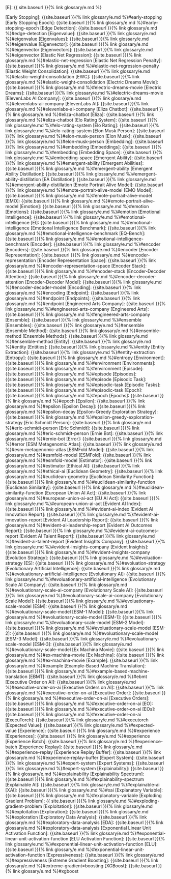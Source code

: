 [E]: {{ site.baseurl }}{% link glossary/e.md %}

[Early Stopping]: {{site.baseurl }}{% link glossary/e.md %}#early-stopping
[Early Stopping Epoch]: {{site.baseurl }}{% link glossary/e.md %}#early-stopping-epoch
[Edge Detection]: {{site.baseurl }}{% link glossary/e.md %}#edge-detection
[Eigenvalue]: {{site.baseurl }}{% link glossary/e.md %}#eigenvalue
[Eigenvalues]: {{site.baseurl }}{% link glossary/e.md %}#eigenvalue
[Eigenvector]: {{site.baseurl }}{% link glossary/e.md %}#eigenvector
[Eigenvectors]: {{site.baseurl }}{% link glossary/e.md %}#eigenvector
[Elastic Net Regression]: {{site.baseurl }}{% link glossary/e.md %}#elastic-net-regression
[Elastic Net Regression Penalty]: {{site.baseurl }}{% link glossary/e.md %}#elastic-net-regression-penalty
[Elastic Weight Consolidation]: {{site.baseurl }}{% link glossary/e.md %}#elastic-weight-consolidation
[EWC]: {{site.baseurl }}{% link glossary/e.md %}#elastic-weight-consolidation
[Electric Dreams Movie]: {{site.baseurl }}{% link glossary/e.md %}#electric-dreams-movie
[Electric Dreams]: {{site.baseurl }}{% link glossary/e.md %}#electric-dreams-movie
[ElevenLabs AI Company]: {{site.baseurl }}{% link glossary/e.md %}#elevenlabs-ai-company
[ElevenLabs AI]: {{site.baseurl }}{% link glossary/e.md %}#elevenlabs-ai-company
[Eliza Chatbot]: {{site.baseurl }}{% link glossary/e.md %}#eliza-chatbot
[Eliza]: {{site.baseurl }}{% link glossary/e.md %}#eliza-chatbot
[Elo Rating System]: {{site.baseurl }}{% link glossary/e.md %}#elo-rating-system
[Elo Rating]: {{site.baseurl }}{% link glossary/e.md %}#elo-rating-system
[Elon Musk Person]: {{site.baseurl }}{% link glossary/e.md %}#elon-musk-person
[Elon Musk]: {{site.baseurl }}{% link glossary/e.md %}#elon-musk-person
[Embedding]: {{site.baseurl }}{% link glossary/e.md %}#embedding
[Embeddings]: {{site.baseurl }}{% link glossary/e.md %}#embedding
[Embedding Space]: {{site.baseurl }}{% link glossary/e.md %}#embedding-space
[Emergent Ability]: {{site.baseurl }}{% link glossary/e.md %}#emergent-ability
[Emergent Abilities]: {{site.baseurl }}{% link glossary/e.md %}#emergent-ability
[Emergent Ability Distillation]: {{site.baseurl }}{% link glossary/e.md %}#emergent-ability-distillation
[EA Distillation]: {{site.baseurl }}{% link glossary/e.md %}#emergent-ability-distillation
[Emote Portrait Alive Model]: {{site.baseurl }}{% link glossary/e.md %}#emote-portrait-alive-model
[EMO Model]: {{site.baseurl }}{% link glossary/e.md %}#emote-portrait-alive-model
[EMO]: {{site.baseurl }}{% link glossary/e.md %}#emote-portrait-alive-model
[Emotion]: {{site.baseurl }}{% link glossary/e.md %}#emotion
[Emotions]: {{site.baseurl }}{% link glossary/e.md %}#emotion
[Emotional Intelligence]: {{site.baseurl }}{% link glossary/e.md %}#emotional-intelligence
[EI]: {{site.baseurl }}{% link glossary/e.md %}#emotional-intelligence
[Emotional Intelligence Benchmark]: {{site.baseurl }}{% link glossary/e.md %}#emotional-intelligence-benchmark
[EQ-Bench]: {{site.baseurl }}{% link glossary/e.md %}#emotional-intelligence-benchmark
[Encoder]: {{site.baseurl }}{% link glossary/e.md %}#encoder
[Encoders]: {{site.baseurl }}{% link glossary/e.md %}#encoder
[Encoder Representation]: {{site.baseurl }}{% link glossary/e.md %}#encoder-representation
[Encoder Representation Space]: {{site.baseurl }}{% link glossary/e.md %}#encoder-representation-space
[Encoder Stack]: {{site.baseurl }}{% link glossary/e.md %}#encoder-stack
[Encoder-Decoder Attention]: {{site.baseurl }}{% link glossary/e.md %}#encoder-decoder-attention
[Encoder-Decoder Model]: {{site.baseurl }}{% link glossary/e.md %}#encoder-decoder-model
[Encoding]: {{site.baseurl }}{% link glossary/e.md %}#encoding
[Endpoint]: {{site.baseurl }}{% link glossary/e.md %}#endpoint
[Endpoints]: {{site.baseurl }}{% link glossary/e.md %}#endpoint
[Engineered Arts Company]: {{site.baseurl }}{% link glossary/e.md %}#engineered-arts-company
[Engineered Arts]: {{site.baseurl }}{% link glossary/e.md %}#engineered-arts-company
[Ensemble]: {{site.baseurl }}{% link glossary/e.md %}#ensemble
[Ensembles]: {{site.baseurl }}{% link glossary/e.md %}#ensemble
[Ensemble Method]: {{site.baseurl }}{% link glossary/e.md %}#ensemble-method
[Ensemble Methods]: {{site.baseurl }}{% link glossary/e.md %}#ensemble-method
[Entity]: {{site.baseurl }}{% link glossary/e.md %}#entity
[Entities]: {{site.baseurl }}{% link glossary/e.md %}#entity
[Entity Extraction]: {{site.baseurl }}{% link glossary/e.md %}#entity-extraction
[Entropy]: {{site.baseurl }}{% link glossary/e.md %}#entropy
[Environment]: {{site.baseurl }}{% link glossary/e.md %}#environment
[Environments]: {{site.baseurl }}{% link glossary/e.md %}#environment
[Episode]: {{site.baseurl }}{% link glossary/e.md %}#episode
[Episodes]: {{site.baseurl }}{% link glossary/e.md %}#episode
[Episodic Task]: {{site.baseurl }}{% link glossary/e.md %}#episodic-task
[Episodic Tasks]: {{site.baseurl }}{% link glossary/e.md %}#episodic-task
[Epoch]: {{site.baseurl }}{% link glossary/e.md %}#epoch
[Epochs]: {{site.baseurl }}{% link glossary/e.md %}#epoch
[Epsilon]: {{site.baseurl }}{% link glossary/e.md %}#epsilon
[Epsilon Decay]: {{site.baseurl }}{% link glossary/e.md %}#epsilon-decay
[Epsilon-Greedy Exploration Strategy]: {{site.baseurl }}{% link glossary/e.md %}#epsilon-greedy-exploration-strategy
[Eric Schmidt Person]: {{site.baseurl }}{% link glossary/e.md %}#eric-schmidt-person
[Eric Schmidt]: {{site.baseurl }}{% link glossary/e.md %}#eric-schmidt-person
[Ernie Bot]: {{site.baseurl }}{% link glossary/e.md %}#ernie-bot
[Error]: {{site.baseurl }}{% link glossary/e.md %}#error
[ESM Metagenomic Atlas]: {{site.baseurl }}{% link glossary/e.md %}#esm-metagenomic-atlas
[ESMFold Model]: {{site.baseurl }}{% link glossary/e.md %}#esmfold-model
[ESMFold]: {{site.baseurl }}{% link glossary/e.md %}#esmfold-model
[Estimator]: {{site.baseurl }}{% link glossary/e.md %}#estimator
[Ethical AI]: {{site.baseurl }}{% link glossary/e.md %}#ethical-ai
[Euclidean Geometry]: {{site.baseurl }}{% link glossary/e.md %}#euclidean-geometry
[Euclidean Similarity Function]: {{site.baseurl }}{% link glossary/e.md %}#euclidean-similarity-function
[Euclidean Similarity]: {{site.baseurl }}{% link glossary/e.md %}#euclidean-similarity-function
[European Union AI Act]: {{site.baseurl }}{% link glossary/e.md %}#european-union-ai-act
[EU AI Act]: {{site.baseurl }}{% link glossary/e.md %}#european-union-ai-act
[Evident AI Index]: {{site.baseurl }}{% link glossary/e.md %}#evident-ai-index
[Evident AI Innovation Report]: {{site.baseurl }}{% link glossary/e.md %}#evident-ai-innovation-report
[Evident AI Leadership Report]: {{site.baseurl }}{% link glossary/e.md %}#evident-ai-leadership-report
[Evident AI Outcomes Report]: {{site.baseurl }}{% link glossary/e.md %}#evident-ai-outcomes-report
[Evident AI Talent Report]: {{site.baseurl }}{% link glossary/e.md %}#evident-ai-talent-report
[Evident Insights Company]: {{site.baseurl }}{% link glossary/e.md %}#evident-insights-company
[Evident Insights]: {{site.baseurl }}{% link glossary/e.md %}#evident-insights-company
[Evolution Strategy]: {{site.baseurl }}{% link glossary/e.md %}#evoluation-strategy
[ES]: {{site.baseurl }}{% link glossary/e.md %}#evoluation-strategy
[Evolutionary Artificial Intelligence]: {{site.baseurl }}{% link glossary/e.md %}#evoluationary-artificial-intelligence
[Evolutionary AI]: {{site.baseurl }}{% link glossary/e.md %}#evoluationary-artificial-intelligence
[Evolutionary Scale AI Company]: {{site.baseurl }}{% link glossary/e.md %}#evoluationary-scale-ai-company
[Evolutionary Scale AI]: {{site.baseurl }}{% link glossary/e.md %}#evoluationary-scale-ai-company
[Evolutionary Scale Model]: {{site.baseurl }}{% link glossary/e.md %}#evoluationary-scale-model
[ESM]: {{site.baseurl }}{% link glossary/e.md %}#evoluationary-scale-model
[ESM-1 Model]: {{site.baseurl }}{% link glossary/e.md %}#evoluationary-scale-model
[ESM-1]: {{site.baseurl }}{% link glossary/e.md %}#evoluationary-scale-model
[ESM-2 Model]: {{site.baseurl }}{% link glossary/e.md %}#evoluationary-scale-model
[ESM-2]: {{site.baseurl }}{% link glossary/e.md %}#evoluationary-scale-model
[ESM-3 Model]: {{site.baseurl }}{% link glossary/e.md %}#evoluationary-scale-model
[ESM-3]: {{site.baseurl }}{% link glossary/e.md %}#evoluationary-scale-model
[Ex Machina Movie]: {{site.baseurl }}{% link glossary/e.md %}#ex-machina-movie
[Ex Machina]: {{site.baseurl }}{% link glossary/e.md %}#ex-machina-movie
[Example]: {{site.baseurl }}{% link glossary/e.md %}#example
[Example-Based Machine Translation]: {{site.baseurl }}{% link glossary/e.md %}#example-based-machine-translation
[EBMT]: {{site.baseurl }}{% link glossary/e.md %}#ebmt
[Executive Order on AI]: {{site.baseurl }}{% link glossary/e.md %}#executive-order-on-ai
[Executive Orders on AI]: {{site.baseurl }}{% link glossary/e.md %}#executive-order-on-ai
[Executive Order]: {{site.baseurl }}{% link glossary/e.md %}#executive-order-on-ai
[Executive Orders]: {{site.baseurl }}{% link glossary/e.md %}#executive-order-on-ai
[EO]: {{site.baseurl }}{% link glossary/e.md %}#executive-order-on-ai
[EOs]: {{site.baseurl }}{% link glossary/e.md %}#executive-order-on-ai
[ExecuTorch]: {{site.baseurl }}{% link glossary/e.md %}#executorch
[Expected Value]: {{site.baseurl }}{% link glossary/e.md %}#expected-value
[Experience]: {{site.baseurl }}{% link glossary/e.md %}#experience
[Experiences]: {{site.baseurl }}{% link glossary/e.md %}#experience
[Experience Batch]: {{site.baseurl }}{% link glossary/e.md %}#experience-batch
[Experience Replay]: {{site.baseurl }}{% link glossary/e.md %}#experience-replay
[Experience Replay Buffer]: {{site.baseurl }}{% link glossary/e.md %}#experience-replay-buffer
[Expert System]: {{site.baseurl }}{% link glossary/e.md %}#expert-system
[Expert Systems]: {{site.baseurl }}{% link glossary/e.md %}#expert-system
[Explainability]: {{site.baseurl }}{% link glossary/e.md %}#explainability
[Explainability Spectrum]: {{site.baseurl }}{% link glossary/e.md %}#explainability-spectrum
[Explainable AI]: {{site.baseurl }}{% link glossary/e.md %}#explainable-ai
[XAI]: {{site.baseurl }}{% link glossary/e.md %}#xai
[Explanatory Variable]: {{site.baseurl }}{% link glossary/e.md %}#explanatory-variable
[Exploding Gradient Problem]: {{ site.baseurl }}{% link glossary/e.md %}#exploding-gradient-problem
[Exploitation]: {{site.baseurl }}{% link glossary/e.md %}#exploitation
[Exploration]: {{site.baseurl }}{% link glossary/e.md %}#exploration
[Exploratory Data Analysis]: {{site.baseurl }}{% link glossary/e.md %}#exploratory-data-analysis
[EDA]: {{site.baseurl }}{% link glossary/e.md %}#exploratory-data-analysis
[Exponential Linear Unit Activation Function]: {{site.baseurl }}{% link glossary/e.md %}#exponential-linear-unit-activation-function
[ELU Activation Function]: {{site.baseurl }}{% link glossary/e.md %}#exponential-linear-unit-activation-function
[ELU]: {{site.baseurl }}{% link glossary/e.md %}#exponential-linear-unit-activation-function
[Expressiveness]: {{site.baseurl }}{% link glossary/e.md %}#expressiveness
[Extreme Gradient Boosting]: {{site.baseurl }}{% link glossary/e.md %}#extreme-gradient=boosting
[XGBoost]: {{site.baseurl }}{% link glossary/e.md %}#xgboost
